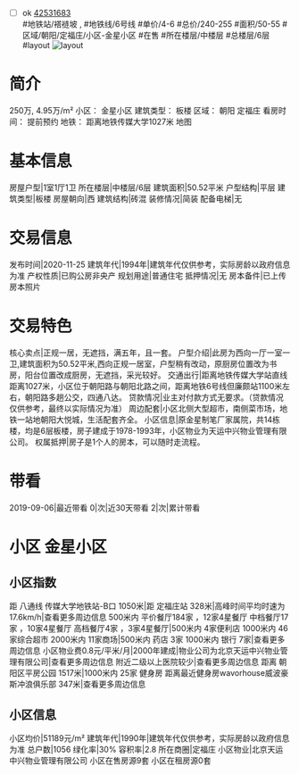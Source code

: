 - [ ] ok [42531683](https://bj.5i5j.com/ershoufang/42531683.html)  
 #地铁站/褡裢坡 ,  #地铁线/6号线
#单价/4-6 #总价/240-255 #面积/50-55   #区域/朝阳/定福庄/小区-金星小区 #在售 #所在楼层/中楼层 #总楼层/6层 #layout 
![layout](http://image2.5i5j.com//group1/M00/1C/C9/CgqJMlyy3TOAOn6RAAQkxZUorVQ781.jpg_P5.jpg) 
# 简介 
 250万,  4.95万/m² 
小区： 金星小区
建筑类型： 板楼
区域： 朝阳 定福庄
看房时间： 提前预约
地铁： 距离地铁传媒大学1027米 地图
# 基本信息 
 房屋户型|1室1厅1卫
所在楼层|中楼层/6层
建筑面积|50.52平米
户型结构|平层
建筑类型|板楼
房屋朝向|西
建筑结构|砖混
装修情况|简装
配备电梯|无
# 交易信息 
 发布时间|2020-11-25
建筑年代|1994年|建筑年代仅供参考，实际房龄以政府信息为准
产权性质|已购公房非央产
规划用途|普通住宅
抵押情况|无
房本备件|已上传房本照片
# 交易特色 
 核心卖点|正规一居，无遮挡，满五年，且一套。
户型介绍|此房为西向一厅一室一卫,建筑面积为50.52平米,西向正规一居室，户型稍有改动，原厨房位置改为书房，阳台位置改成厨房，无遮挡，采光较好。
交通出行|距离地铁传媒大学站直线距离1027米，小区位于朝阳路与朝阳北路之间，距离地铁6号线但廉颇站1100米左右，朝阳路多趟公交，四通八达。
贷款情况|业主对付款方式无要求。（贷款情况仅供参考，最终以实际情况为准）
周边配套|小区北侧大型超市，南侧菜市场，地铁一站地朝阳大悦城，生活配套齐全。
小区信息|原金星制笔厂家属院，共14栋楼，均是6层板楼，房子建成于1978-1993年，小区物业为天运中兴物业管理有限公司。
权属抵押|房子是1个人的房本，可以随时走流程。
# 带看 
 2019-09-06|最近带看	 0|次|近30天带看	 2|次|累计带看
# 小区 金星小区
## 小区指数 
 距 八通线 传媒大学地铁站-B口 1050米|距 定福庄站 328米|高峰时间平均时速为17.6km/h|查看更多周边信息
500米内 平价餐厅184家 ，12家4星餐厅
中档餐厅17家 ，10家4星餐厅
高档餐厅4家 ，3家4星餐厅|500米内 4家便利店
1000米内 46家综合超市
2000米内 11家商场|500米内 药店 3家
1000米内 银行 7家|查看更多周边信息
小区物业费0.8元/平米/月|2000年建成|物业公司为北京天运中兴物业管理有限公司|查看更多周边信息
附近二级以上医院较少|查看更多周边信息
距离 朝阳区平房公园 1517米|1000米内 25家 健身房
距离最近健身房wavorhouse威波豪斯冲浪俱乐部 347米|查看更多周边信息
## 小区信息 
 小区均价|51189元/m²
建筑年代|1990年|建筑年代仅供参考，实际房龄以政府信息为准
总户数|1056
绿化率|30%
容积率|2.8
所在商圈|定福庄
小区物业|北京天运中兴物业管理有限公司
小区在售房源9套
小区在租房源0套
